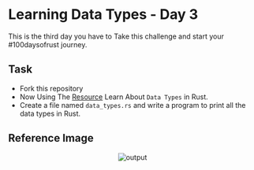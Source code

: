 # Learning Data Types - Day 3

This is the third day you have to Take this challenge and start your #100daysofrust journey.

## Task

- Fork this repository
- Now Using The [Resource](https://doc.rust-lang.org/book/ch03-02-data-types.html) Learn About `Data Types` in Rust.
- Create a file named `data_types.rs` and write a program to print all the data types in Rust.

## Reference Image

<p align="center">
<img alt="output" src="https://i.imgur.com/2th5REn.png">
</p>